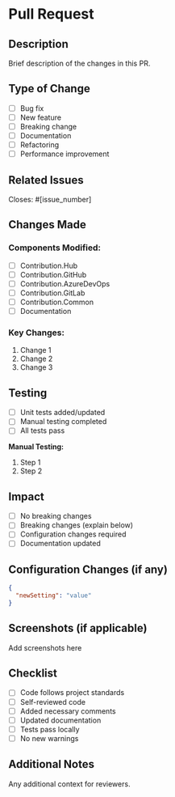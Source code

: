 # Pull Request

## Description
Brief description of the changes in this PR.

## Type of Change
- [ ] Bug fix
- [ ] New feature
- [ ] Breaking change
- [ ] Documentation
- [ ] Refactoring
- [ ] Performance improvement

## Related Issues
Closes: #[issue_number]

## Changes Made
### Components Modified:
- [ ] Contribution.Hub
- [ ] Contribution.GitHub
- [ ] Contribution.AzureDevOps
- [ ] Contribution.GitLab
- [ ] Contribution.Common
- [ ] Documentation

### Key Changes:
1. Change 1
2. Change 2
3. Change 3

## Testing
- [ ] Unit tests added/updated
- [ ] Manual testing completed
- [ ] All tests pass

**Manual Testing:**
1. Step 1
2. Step 2

## Impact
- [ ] No breaking changes
- [ ] Breaking changes (explain below)
- [ ] Configuration changes required
- [ ] Documentation updated

## Configuration Changes (if any)
```json
{
  "newSetting": "value"
}
```

## Screenshots (if applicable)
Add screenshots here

## Checklist
- [ ] Code follows project standards
- [ ] Self-reviewed code
- [ ] Added necessary comments
- [ ] Updated documentation
- [ ] Tests pass locally
- [ ] No new warnings

## Additional Notes
Any additional context for reviewers.